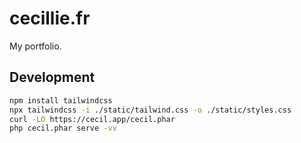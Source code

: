 # cecillie.fr

My portfolio.

## Development

```bash
npm install tailwindcss
npx tailwindcss -i ./static/tailwind.css -o ./static/styles.css
curl -LO https://cecil.app/cecil.phar
php cecil.phar serve -vv
```
